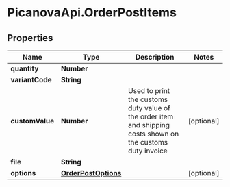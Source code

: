 # PicanovaApi.OrderPostItems

## Properties
Name | Type | Description | Notes
------------ | ------------- | ------------- | -------------
**quantity** | **Number** |  | 
**variantCode** | **String** |  | 
**customValue** | **Number** | Used to print the customs duty value of the order item and shipping costs shown on the customs duty invoice | [optional] 
**file** | **String** |  | 
**options** | [**OrderPostOptions**](OrderPostOptions.md) |  | [optional] 



